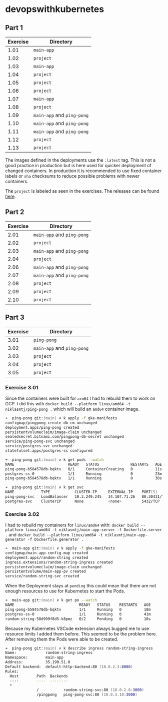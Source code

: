 # devopswithkubernetes

## Part 1

| Exercise | Directory                  |
| -------- | -------------------------- |
| 1.01     | `main-app`                 |
| 1.02     | `project`                  |
| 1.03     | `main-app`                 |
| 1.04     | `project`                  |
| 1.05     | `project`                  |
| 1.06     | `project`                  |
| 1.07     | `main-app`                 |
| 1.08     | `project`                  |
| 1.09     | `main-app` and `ping-pong` |
| 1.10     | `main-app` and `ping-pong` |
| 1.11     | `main-app` and `ping-pong` |
| 1.12     | `project`                  |
| 1.13     | `project`                  |

The images defined in the deployments use the `:latest` tag. This is not a good practice in production but is here used for quicker deployment of changed containers. In production it is recommended to use fixed container labels or `sha` checksums to reduce possible problems with newer containers.

The `project` is labeled as seen in the exercises. The releases can be found [here](https://github.com/niklasmtj/devopswithkubernetes/releases).

## Part 2

| Exercise | Directory                  |
| -------- | -------------------------- |
| 2.01     | `main-app` and `ping-pong` |
| 2.02     | `project`                  |
| 2.03     | `main-app` and `ping-pong` |
| 2.04     | `project`                  |
| 2.06     | `main-app` and `ping-pong` |
| 2.07     | `main-app` and `ping-pong` |
| 2.08     | `project`                  |
| 2.09     | `project`                  |
| 2.10     | `project`                  |


## Part 3
| Exercise | Directory                  |
| -------- | -------------------------- |
| 3.01     | `ping-pong`                |
| 3.02     | `main-app` and `ping-pong` |
| 3.03     | `project` |
| 3.04     | `project` |
| 3.05     | `project` |


### Exercise 3.01

Since the containers were built for `arm64` I had to rebuild them to work on GCP. I did this with `docker build --platform linux/amd64 -t  niklasmtj/ping-pong .` which will build an `amd64` container image.

```zsh
➜  ping-pong git:(main) ✗ k apply -f gke-manifests
configmap/pingpong-create-db-cm unchanged
deployment.apps/ping-pong created
persistentvolumeclaim/image-claim unchanged
sealedsecret.bitnami.com/pingpong-db-secret unchanged
service/ping-pong-svc unchanged
service/postgres-svc unchanged
statefulset.apps/postgres-ss configured
```

```zsh
➜  ping-pong git:(main) ✗ k get pods --watch
NAME                        READY   STATUS              RESTARTS   AGE
ping-pong-b584578db-bqktv   0/1     ContainerCreating   0          11s
postgres-ss-0               1/1     Running             0          23m
ping-pong-b584578db-bqktv   1/1     Running             0          30s
```

```zsh
➜  ping-pong git:(main) ✗ k get svc
NAME            TYPE           CLUSTER-IP     EXTERNAL-IP    PORT(S)        AGE
ping-pong-svc   LoadBalancer   10.3.249.245   34.107.71.26   80:30431/TCP   23m
postgres-svc    ClusterIP      None           <none>         5432/TCP       23m
```


### Exercise 3.02

I had to rebuild my containers for `linux/amd64` with: `docker build --platform linux/amd64 -t niklasmtj/main-app-server -f Dockerfile.server .` and `docker build --platform linux/amd64 -t niklasmtj/main-app-generator -f Dockerfile.generator .`
```zsh
➜  main-app git:(main) ✗ k apply -f gke-manifests
configmap/main-app-config-map created
deployment.apps/random-string created
ingress.extensions/random-string-ingress created
persistentvolumeclaim/image-claim unchanged
persistentvolume/main-app-pv created
service/random-string-svc created
```

When the Deployment stays at `pending` this could mean that there are not enough resources to use for Kubernetes to start the Pods.

```zsh
➜  main-app git:(main) ✗ k get po --watch
NAME                             READY   STATUS    RESTARTS   AGE
ping-pong-b584578db-bqktv        1/1     Running   0          18m
postgres-ss-0                    1/1     Running   0          41m
random-string-58d999f8d5-k8pmz   0/2     Pending   0          10s
```

Because my Kubernetes VSCode extension always bugged me to use resource limits I added them before. This seemed to be the problem here. After removing them the Pods were able to be created.

```zsh
➜  ping-pong git:(main) ✗ k describe ingress random-string-ingress
Name:             random-string-ingress
Namespace:        main-app
Address:          35.190.51.0
Default backend:  default-http-backend:80 (10.0.2.3:8080)
Rules:
  Host        Path  Backends
  ----        ----  --------
  *
              /           random-string-svc:80 (10.0.2.8:3000)
              /pingpong   ping-pong-svc:80 (10.0.3.10:3000)
```